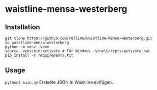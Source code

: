 # waistline-mensa-westerberg
## Installation
```shell
git clone https://github.com/rellimn/waistline-mensa-westerberg.git
cd waistline-mensa-westerberg
python -m venv .venv
source .venv/bin/activate # Für Windows .venv\Scripts\activate.bat
pip install -r requirements.txt
```
## Usage
`python3 main.py`
Erstellte JSON in Waistline einfügen.
